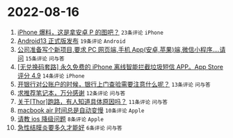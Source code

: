 # 2022-08-16

1. [iPhone 爆料，这是拿安卓 P 的图吧？](https://www.v2ex.com/t/873092) `23条评论` `iPhone`
1. [Android13 正式版发布](https://www.v2ex.com/t/873099) `19条评论` `Android`
1. [公司准备写个新项目,要求 PC 网页端,手机 App(安卓,苹果)端,微信小程序....请问](https://www.v2ex.com/t/873104) `15条评论` `问与答`
1. [[无兑换码套路] 永久免费的 iPhone 离线智能拦截垃圾短信 APP。App Store 评分 4.9](https://www.v2ex.com/t/873091) `14条评论` `iPhone`
1. [开银行对公账户的时候，银行上门查验需要注意什么呢？](https://www.v2ex.com/t/873112) `13条评论` `问与答`
1. [求推荐笔记本，万分感谢](https://www.v2ex.com/t/873111) `12条评论` `问与答`
1. [关于[Thor]跑路，有人知道具体原因吗？](https://www.v2ex.com/t/873094) `11条评论` `问与答`
1. [macbook air 时间总是自动变慢](https://www.v2ex.com/t/873102) `10条评论` `Apple`
1. [请教 ios 降级问题](https://www.v2ex.com/t/873103) `8条评论` `Apple`
1. [急性结膜炎要多久才能好](https://www.v2ex.com/t/873097) `6条评论` `问与答`
